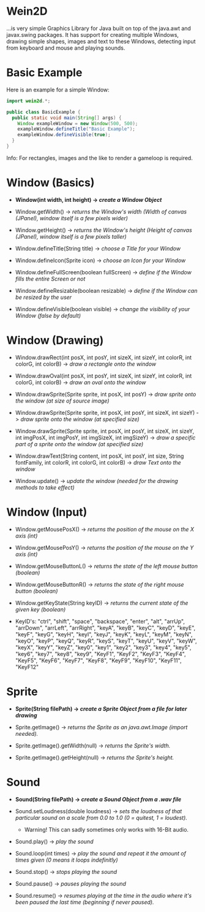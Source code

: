 # Wein2D
...is very simple Graphics Library for Java built on top of the java.awt and javax.swing packages. It has support for creating multiple Windows, drawing simple shapes, images and text to these Windows, detecting input from keyboard and mouse and playing sounds.

# Basic Example
Here is an example for a simple Window:
```java
import wein2d.*;

public class BasicExample {
  public static void main(String[] args) {
    Window exampleWindow = new Window(500, 500);
    exampleWindow.defineTitle("Basic Example");
    exampleWindow.defineVisible(true);
  }
}
```
Info: For rectangles, images and the like to render a gameloop is required.

# Window (Basics)
- **Window(int width, int height) -> *create a Window Object***

- Window.getWidth() -> *returns the Window's width (Width of canvas (JPanel), window itself is a few pixels wider)*
- Window.getHeight() -> *returns the Window's height (Height of canvas (JPanel), window itself is a few pixels taller)*
- Window.defineTitle(String title) -> *choose a Title for your Window*
- Window.defineIcon(Sprite icon) -> *choose an Icon for your Window*
- Window.defineFullScreen(boolean fullScreen) -> *define if the Window fills the entire Screen or not*
- Window.defineResizable(boolean resizable) -> *define if the Window can be resized by the user*
- Window.defineVisible(boolean visible) -> *change the visibility of your Window (false by default)*

# Window (Drawing)
- Window.drawRect(int posX, int posY, int sizeX, int sizeY, int colorR, int colorG, int colorB) -> *draw a rectangle onto the window*

- Window.drawOval(int posX, int posY, int sizeX, int sizeY, int colorR, int colorG, int colorB) -> *draw an oval onto the window*
- Window.drawSprite(Sprite sprite, int posX, int posY) -> *draw sprite onto the window (at size of source image)*
- Window.drawSprite(Sprite sprite, int posX, int posY, int sizeX, int sizeY) -> *draw sprite onto the window (at specified size)*
- Window.drawSprite(Sprite sprite, int posX, int posY, int sizeX, int sizeY, int imgPosX, int imgPosY, int imgSizeX, int imgSizeY) -> *draw a specific part of a sprite onto the window (at specified size)*
- Window.drawText(String content, int posX, int posY, int size, String fontFamily, int colorR, int colorG, int colorB) -> *draw Text onto the window*
- Window.update() -> *update the window (needed for the drawing methods to take effect)*

# Window (Input)
- Window.getMousePosX() -> *returns the position of the mouse on the X axis (int)*

- Window.getMousePosY() -> *returns the position of the mouse on the Y axis (int)*
- Window.getMouseButtonL() -> *returns the state of the left mouse button (boolean)*
- Window.getMouseButtonR() -> *returns the state of the right mouse button (boolean)*
- Window.getKeyState(String keyID) -> *returns the current state of the given key (boolean)*
* KeyID's: "ctrl", "shift", "space", "backspace", "enter", "alt", "arrUp", "arrDown", "arrLeft", "arrRight", "keyA", "keyB", "keyC", "keyD", "keyE", "keyF", "keyG", "keyH", "keyI", "keyJ", "keyK", "keyL", "keyM", "keyN", "keyO", "keyP", "keyQ", "keyR", "keyS", "keyT", "keyU", "keyV", "keyW", "keyX", "keyY", "keyZ", "key0", "key1", "key2", "key3", "key4", "key5", "key6", "key7", "key8", "key9", "KeyF1", "KeyF2", "KeyF3", "KeyF4", "KeyF5", "KeyF6", "KeyF7", "KeyF8", "KeyF9", "KeyF10", "KeyF11", "KeyF12"

# Sprite
- **Sprite(String filePath) -> *create a Sprite Object from a file for later drawing***

- Sprite.getImage() -> *returns the Sprite as an java.awt.Image (import needed).*
- Sprite.getImage().getWidth(null) -> *returns the Sprite's width.*
- Sprite.getImage().getHeight(null) -> *returns the Sprite's height.*

# Sound
- **Sound(String filePath) -> *create a Sound Object from a .wav file***

- Sound.setLoudness(double loudness) -> *sets the loudness of that particular sound on a scale from 0.0 to 1.0 (0 = quitest, 1 = loudest).*
  * Warning! This can sadly sometimes only works with 16-Bit audio.
- Sound.play() -> *play the sound*
- Sound.loop(int times) -> *play the sound and repeat it the amount of times given (0 means it loops indefinitly)*
- Sound.stop() -> *stops playing the sound*
- Sound.pause() -> *pauses playing the sound*
- Sound.resume() -> *resumes playing at the time in the audio where it's been paused the last time (beginning if never paused).*
